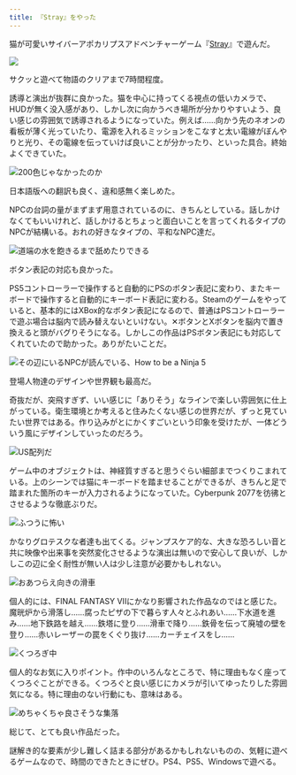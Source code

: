 ```yaml
---
title: 『Stray』をやった
---
```

猫が可愛いサイバーアポカリプスアドベンチャーゲーム『[Stray](https://store.steampowered.com/app/1332010/Stray/?l=japanese)』で遊んだ。

![](https://lh6.googleusercontent.com/mlaUgvStv9D_6sQPG5pSF2N4WTg-2eZN166w_Rj2C_nQz7KKi-7E0e0fN9hyNYV8UHBa1CQLg8Y_4dJDP4IeWg2_5NTqGhqkMV8lcI-qPa7qTZFN_9GeZP-cx8pbieYnFwIF_YZcmRzCnDyONBr57ZrLZ9TGFfyuLyWl6ztZiQjg53e8VW_mIbCqNpNYeA)

サクッと遊べて物語のクリアまで7時間程度。

誘導と演出が抜群に良かった。猫を中心に持ってくる視点の低いカメラで、HUDが無く没入感があり、しかし次に向かうべき場所が分かりやすいよう、良い感じの雰囲気で誘導されるようになっていた。例えば……向かう先のネオンの看板が薄く光っていたり、電源を入れるミッションをこなすと太い電線がぼんやりと光り、その電線を伝っていけば良いことが分かったり、といった具合。終始よくできていた。

![](https://lh4.googleusercontent.com/kMdQWqJ7Mmb-GPOQdieFX-HhBt8HWA3T5vsc1CZxhWQIt0VENvESZgL26sJIPKSpVk2EMjZ2MV2fo2HbhROK-yLk0cwkEPtFw8oQiV7vpU1yV_fevs_zR7XEyQCIu1PuIwhPqZ8KTxrneHwdJzXOODXnBaLVJxDjvF9PeFcxHYlGNELPnp-6qjcEY8OCfw "200色じゃなかったのか")

日本語版への翻訳も良く、違和感無く楽しめた。

NPCの台詞の量がまずまず用意されているのに、きちんとしている。話しかけなくてもいいけれど、話しかけるとちょっと面白いことを言ってくれるタイプのNPCが結構いる。おれの好きなタイプの、平和なNPC達だ。

![](https://lh3.googleusercontent.com/OvfsqEXVnnxw7Ar7_vpfLVJfLWCr-LFqWotK8wtc2Qj0Nhphc2JOJyxHFdLY6r31diYd19xw6bcPA6SPNjMVKx4Z-1bAppad42lPGzT9I7ZEIikdTUTHwu88oFW6zjk1Z5cQznlUgbz6R2nrOmRdWnplFKcMYyh3pl1orTDPcuwRz7K23wmCGKjMcF8FpA "道端の水を飽きるまで舐めたりできる")

ボタン表記の対応も良かった。

PS5コントローラーで操作すると自動的にPSのボタン表記に変わり、またキーボードで操作すると自動的にキーボード表記に変わる。Steamのゲームをやっていると、基本的にはXBox的なボタン表記になるので、普通はPSコントローラーで遊ぶ場合は脳内で読み替えないといけない。✕ボタンとXボタンを脳内で置き換えると頭がバグりそうになる。しかしこの作品はPSボタン表記にも対応してくれていたので助かった。ありがたいことだ。

![](https://lh3.googleusercontent.com/tQz-hkOMViGYaoePf4SCGVE80V2PsWs7HwHfNP0L7TuR9DMesgqnamNFnPOj-NrR-JoZJTE5fOJjwnGyR-gFWGf9ow0PIcYRebGW1aT-ScMauqeWisO9aDVr2m-Yba-lYX2ACIl_Ql2cHfaJuv2doeumA9n0Sdlh7d4zFuzipaxlTo0oTjaxaKV6wZMKuQ "その辺にいるNPCが読んでいる、How to be a Ninja 5")

登場人物達のデザインや世界観も最高だ。

奇抜だが、突飛すぎず、いい感じに「ありそう」なラインで楽しい雰囲気に仕上がっている。衛生環境とか考えると住みたくない感じの世界だが、ずっと見ていたい世界ではある。作り込みがとにかくすごいという印象を受けたが、一体どういう風にデザインしていったのだろう。

![](https://lh6.googleusercontent.com/_gUhkhcrp0npgFjqRkHk2IDmKCvJUn7AuelTi0tI3FHjLR8gjUYw1YTb-LKkMqkqsZUZ1Tm6Y3mKrrUgRPrJFc_tH-NQ4gsYYP2yiUan6r2xpUZ-mh49UCyPvFcrBNxrF5IB_Qj7g8KcmAi27JWI-ImiCBOHoXBA5Ds6ZmmnvzboaYOFXw2UIuC9pqQHrQ "US配列だ")

ゲーム中のオブジェクトは、神経質すぎると思うぐらい細部までつくりこまれている。上のシーンでは猫にキーボードを踏ませることができるが、きちんと足で踏まれた箇所のキーが入力されるようになっていた。Cyberpunk 2077を彷彿とさせるような徹底ぶりだ。

![](https://lh6.googleusercontent.com/LyemoJT8ckn55cgE1TGPI-l3v6Wax36biF-d1ssT5BzlsyhVrBWka5VzgGzTvxbPkQoZOnrJkKHoMi6xWZ7UXxc1HAN6pR7yKsSbc02fp_t0UfpX2drJHCcwMCF_rrjGQx7UAwJIH8BiYmMks9L18h3EyDD6xnQgR8ndhKDpuzVkL89uJd_Qx_UQhqnvVA "ふつうに怖い")

かなりグロテスクな者達も出てくる。ジャンプスケア的な、大きな恐ろしい音と共に映像や出来事を突然変化させるような演出は無いので安心して良いが、しかしこの辺に全く耐性が無い人は少し注意が必要かもしれない。

![](https://lh6.googleusercontent.com/Btg56-4Teo0NcAl2V4YDYvEgS1es3vtsFM46CrOUWV9tL3UhjmFWB-pazVUpqc7pJ17T9O0FNuJO47eUy-MBSX_Bf8fJE-pnwhcEBKQLa2r38jvcyX49oRZSkCK4_o-hD7DI7lcEWmTDK5h07DYNLnnBLQl4q0qS2ExiKAAwCyUu9BIFEl_NjwmnXEJruw "おあつらえ向きの滑車")

個人的には、FINAL FANTASY VIIにかなり影響された作品なのではと感じた。魔晄炉から滑落し……腐ったピザの下で暮らす人々とふれあい……下水道を進み……地下鉄路を越え……鉄塔に登り……滑車で降り……鉄骨を伝って廃墟の壁を登り……赤いレーザーの罠をくぐり抜け……カーチェイスをし……

![](https://lh6.googleusercontent.com/cqXdzCY4Lsrxf9_OrqMCZRZUfka3LFUwC0OtRF5mP6SeK4GHWJCxo8Vg4ClgsqyOl9WK-b4F6OoE4rHLZkO60-t2e4PR-dqSNYKZsBs5W3iQdLb3DLcg80A6rDytYep0J3C7G0l1arF4BHsGos2CUmuTBOseNZOH1Zrne2adU7Tuhss9hEG_CsSO8gY6fw "くつろぎ中")

個人的なお気に入りポイント。作中のいろんなところで、特に理由もなく座ってくつろぐことができる。くつろぐと良い感じにカメラが引いてゆったりした雰囲気になる。特に理由のない行動にも、意味はある。

![](https://lh6.googleusercontent.com/dc0kUVOSK9R4q0xF8Y4K7TW14hK60C5SMDop7cUyAXwbW0-vn-hpkmUY0uet-h2Mg7V8bAV5PlKdG7cuTquWtncSl2hgJXbbSZBL42BMBHDKP0Ybv65yb7Arwnm8jVy24G7A0ncWqL6f2dpny8aka4ZtF1nMaQet05vVnRte_mxtluukHe2LQApmpGCGBQ "めちゃくちゃ良さそうな集落")

総じて、とても良い作品だった。

謎解き的な要素が少し難しく詰まる部分があるかもしれないものの、気軽に遊べるゲームなので、時間のできたときにぜひ。PS4、PS5、Windowsで遊べる。
